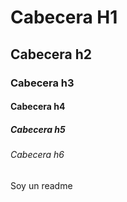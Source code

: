 # Cabecera  H1
## Cabecera h2
### Cabecera h3
#### Cabecera h4
##### Cabecera h5
###### Cabecera h6
Soy un readme